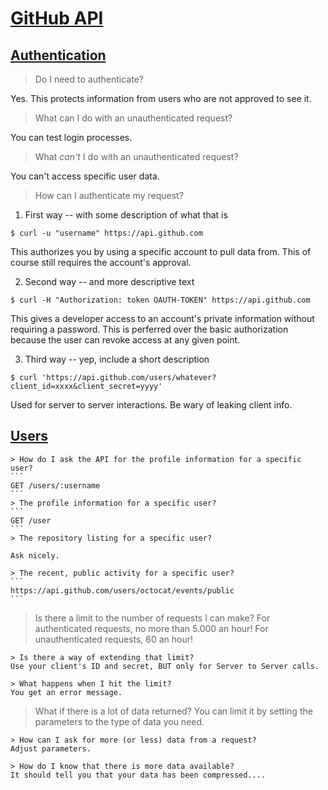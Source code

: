 # [GitHub API](https://developer.github.com/v3/)

## [Authentication](https://developer.github.com/v3/#authentication)

> Do I need to authenticate?

Yes. This protects information from users who are not approved to see it. 

> What can I do with an unauthenticated request?

You can test login processes.

> What _can't_ I do with an unauthenticated request?

You can't access specific user data.

> How can I authenticate my request?

1. First way -- with some description of what that is
```
$ curl -u "username" https://api.github.com
```
This authorizes you by using a specific account to pull data from. This of course still requires the account's approval.

2. Second way -- and more descriptive text
```
$ curl -H "Authorization: token OAUTH-TOKEN" https://api.github.com
```
This gives a developer access to an account's private information without requiring a password. This is perferred over the basic authorization because the user can revoke access at any given point. 

3. Third way -- yep, include a short description
```
$ curl 'https://api.github.com/users/whatever?client_id=xxxx&client_secret=yyyy'
```
Used for server to server interactions. Be wary of leaking client info. 


## [Users](https://developer.github.com/v3/users/)

    > How do I ask the API for the profile information for a specific user?
    ```
    GET /users/:username
    ```
    > The profile information for a specific user?
    ```
    GET /user
    ```
    > The repository listing for a specific user?
    
    Ask nicely.
    
    > The recent, public activity for a specific user?
    ```
    https://api.github.com/users/octocat/events/public
    ```

> Is there a limit to the number of requests I can make?
    For authenticated requests, no more than 5.000 an hour! For unauthenticated requests, 60 an hour!
    
    > Is there a way of extending that limit?
    Use your client's ID and secret, BUT only for Server to Server calls.
    
    > What happens when I hit the limit?
    You get an error message.

> What if there is a lot of data returned?
    You can limit it by setting the parameters to the type of data you need.
    
    > How can I ask for more (or less) data from a request?
    Adjust parameters.
    
    > How do I know that there is more data available?
    It should tell you that your data has been compressed....
